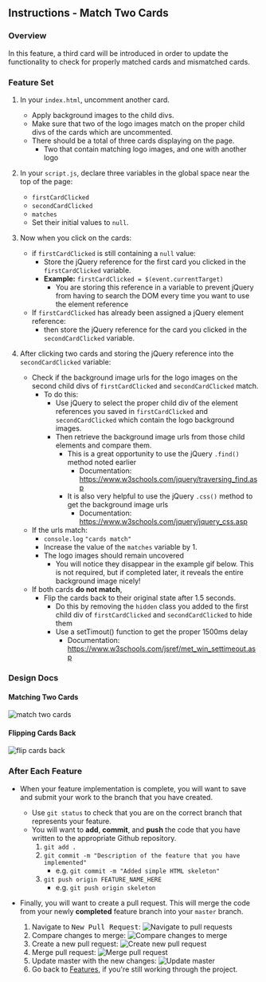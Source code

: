 Instructions - Match Two Cards
--

### Overview

In this feature, a third card will be introduced in order to update the functionality to check for properly matched cards and mismatched cards.

### Feature Set

1. In your `index.html`, uncomment another card.
   - Apply background images to the child divs.
    - Make sure that two of the logo images match on the proper child divs of the cards which are uncommented.
    - There should be a total of three cards displaying on the page.
      - Two that contain matching logo images, and one with another logo
2. In your `script.js`, declare three variables in the global space near the top of the page:
   - `firstCardClicked`
   - `secondCardClicked`
   - `matches`
   - Set their initial values to `null`.
3. Now when you click on the cards:
   - if `firstCardClicked` is still containing a `null` value:
      - Store the jQuery reference for the first card you clicked in the `firstCardClicked` variable.
     - **Example:** `firstCardClicked = $(event.currentTarget)`
        - You are storing this reference in a variable to prevent jQuery from having to search the DOM every time you want to use the element reference
   - If `firstCardClicked` has already been assigned a jQuery element reference:
     - then store the jQuery reference for the card you clicked in the `secondCardClicked` variable.

4. After clicking two cards and storing the jQuery reference into the `secondCardClicked` variable:
   - Check if the background image urls for the logo images on the second child divs of `firstCardClicked` and `secondCardClicked` match.
      - To do this:
        - Use jQuery to select the proper child div of the element references you saved in `firstCardClicked` and `secondCardClicked` which contain the logo background images.
        - Then retrieve the background image urls from those child elements and compare them.
          - This is a great opportunity to use the jQuery `.find()` method noted earlier
            - Documentation: https://www.w3schools.com/jquery/traversing_find.asp
          - It is also very helpful to use the jQuery `.css()` method to get the background image urls
            - Documentation: https://www.w3schools.com/jquery/jquery_css.asp
    - If the urls match:
      - `console.log` `"cards match"`
      - Increase the value of the `matches` variable by 1.
      - The logo images should remain uncovered
        - You will notice they disappear in the example gif below. This is not required, but if completed later, it reveals the entire background image nicely!
    - If both cards **do not match**,
      - Flip the cards back to their original state after 1.5 seconds.
        - Do this by removing the `hidden` class you added to the first child div of `firstCardClicked` and `secondCardClicked` to hide them
        - Use a setTimout() function to get the proper 1500ms delay
          - Documentation: https://www.w3schools.com/jsref/met_win_settimeout.asp

### Design Docs

#### Matching Two Cards
![match two cards](../feature-gifs/match-two-cards.gif)
#### Flipping Cards Back
![flip cards back](../feature-gifs/flip-card-back.gif)




### After Each Feature

- When your feature implementation is complete, you will want to save and submit your work to the branch that you have created.
  - Use `git status` to check that you are on the correct branch that represents your feature.
  - You will want to **add**, **commit**, and **push** the code that you have written to the appropriate Github repository.
    1. `git add .`
    2. `git commit -m "Description of the feature that you have implemented"`
       - e.g. `git commit -m "Added simple HTML skeleton"`
    3. `git push origin FEATURE_NAME_HERE`
       - e.g. `git push origin skeleton`

- Finally, you will want to create a pull request. This will merge the code from your newly **completed** feature branch into your `master` branch.

  1. Navigate to <kbd>New Pull Request</kbd>:
  ![Navigate to pull requests](../post-feature/navigate-to-pull-request.gif)
  2. Compare changes to merge:
  ![Compare changes to merge](../post-feature/compare-changes.gif)
  3. Create a new pull request:
  ![Create new pull request](../post-feature/create-pull-request.gif)
  4. Merge pull request:
  ![Merge pull request](../post-feature/merge-pull-request.gif)
  5. Update master with the new changes:
  ![Update master](../post-feature/pull-new-changes.gif)
  6. Go back to [Features](../../README.md#features), if you're still working through the project.

